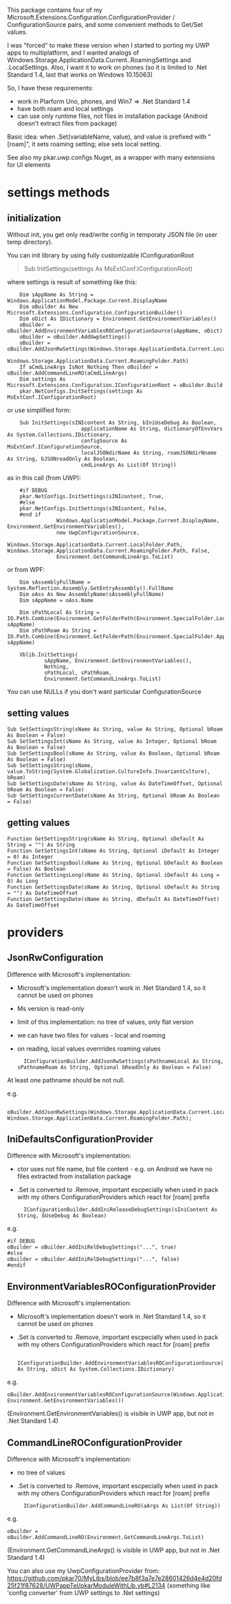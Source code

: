 ﻿
 This package contains four of my Microsoft.Extensions.Configuration.ConfigurationProvider / ConfigurationSource pairs, and some convenient methods to Get/Set values.

 I was "forced" to make these version when I started to porting my UWP apps to multiplatform, and I wanted analogs of Windows.Storage.ApplicationData.Current..RoamingSettings and .LocalSettings. Also, I want it to work on phones (so it is limited to .Net Standard 1.4, last that works on Windows 10.15063)

 So, I have these requirements:
 * work in Plarform Uno, phones, and Win7 => .Net Standard 1.4
 * have both roam and local settings
 * can use only runtime files, not files in installation package (Android doesn't extract files from package)

  Basic idea: when .Set(variableName, value), and value is prefixed with "[roam]", it sets roaming setting; else sets local setting.

  See also my pkar.uwp.configs Nuget, as a wrapper with many extensions for UI elements


# settings methods

## initialization

Without init, you get only read/write config in temporaty JSON file (in user temp directory).

You can init library by using fully customizable IConfigurationRoot

> Sub InitSettings(settings As MsExtConf.IConfigurationRoot)

where settings is result of something like this:

        Dim sAppName As String = Windows.ApplicationModel.Package.Current.DisplayName
        Dim oBuilder As New Microsoft.Extensions.Configuration.ConfigurationBuilder()
        Dim oDict As IDictionary = Environment.GetEnvironmentVariables()
        oBuilder = oBuilder.AddEnvironmentVariablesROConfigurationSource(sAppName, oDict) 
        oBuilder = oBuilder.AddUwpSettings()
        oBuilder = oBuilder.AddJsonRwSettings(Windows.Storage.ApplicationData.Current.LocalFolder.Path,
                        Windows.Storage.ApplicationData.Current.RoamingFolder.Path)
        If aCmdLineArgs IsNot Nothing Then oBuilder = oBuilder.AddCommandLineRO(aCmdLineArgs)
        Dim settings As Microsoft.Extensions.Configuration.IConfigurationRoot = oBuilder.Build
        pkar.NetConfigs.InitSettings(settings As MsExtConf.IConfigurationRoot)

or use simplified form:

        Sub InitSettings(sINIcontent As String, bIniUseDebug As Boolean,
                            applicationName As String, dictionaryOfEnvVars As System.Collections.IDictionary,
                            configSource As MsExtConf.IConfigurationSource,
                            localJSONdirName As String, roamJSONdirNname As String, bJSONreadOnly As Boolean,
                            cmdLineArgs As List(Of String))

as in this call (from UWP):

        #if DEBUG
        pkar.NetConfigs.InitSettings(sINIcontent, True,
        #else
        pkar.NetConfigs.InitSettings(sINIcontent, False,
        #end if
                    Windows.ApplicationModel.Package.Current.DisplayName, Environment.GetEnvironmentVariables(),
                    new UwpConfigurationSource,
                    Windows.Storage.ApplicationData.Current.LocalFolder.Path, Windows.Storage.ApplicationData.Current.RoamingFolder.Path, False,
                    Environment.GetCommandLineArgs.ToList)

or from WPF:

        Dim sAssemblyFullName = System.Reflection.Assembly.GetEntryAssembly().FullName
        Dim oAss As New AssemblyName(sAssemblyFullName)
        Dim sAppName = oAss.Name

        Dim sPathLocal As String = IO.Path.Combine(Environment.GetFolderPath(Environment.SpecialFolder.LocalApplicationData), sAppName)
        Dim sPathRoam As String = IO.Path.Combine(Environment.GetFolderPath(Environment.SpecialFolder.ApplicationData), sAppName)

        Vblib.InitSettings(
                sAppName, Environment.GetEnvironmentVariables(),
                Nothing,
                sPathLocal, sPathRoam,
                Environment.GetCommandLineArgs.ToList)


You can use NULLs if you don't want particular ConfigurationSource


## setting values

    Sub SetSettingsString(sName As String, value As String, Optional bRoam As Boolean = False)
    Sub SetSettingsInt(sName As String, value As Integer, Optional bRoam As Boolean = False)
    Sub SetSettingsBool(sName As String, value As Boolean, Optional bRoam As Boolean = False)
    Sub SetSettingsString(sName, value.ToString(System.Globalization.CultureInfo.InvariantCulture), bRoam)
    Sub SetSettingsDate(sName As String, value As DateTimeOffset, Optional bRoam As Boolean = False)
    Sub SetSettingsCurrentDate(sName As String, Optional bRoam As Boolean = False)

## getting values

    Function GetSettingsString(sName As String, Optional sDefault As String = "") As String
    Function GetSettingsInt(sName As String, Optional iDefault As Integer = 0) As Integer
    Function GetSettingsBool(sName As String, Optional bDefault As Boolean = False) As Boolean
    Function GetSettingsLong(sName As String, Optional iDefault As Long = 0) As Long
    Function GetSettingsDate(sName As String, Optional sDefault As String = "") As DateTimeOffset
    Function GetSettingsDate(sName As String, dDefault As DateTimeOffset) As DateTimeOffset


# providers

## JsonRwConfiguration
Difference with Microsoft's implementation:
* Microsoft's implementation doesn't work in .Net Standard 1.4, so it cannot be used on phones
* Ms version is read-only
* limit of this implementation: no tree of values, only flat version
* we can have two files for values - local and roaming
* on reading, local values overrrides roaming values

        IConfigurationBuilder.AddJsonRwSettings(sPathnameLocal As String, sPathnameRoam As String, Optional bReadOnly As Boolean = False)

At least one pathname should be not null.

e.g.
    
        oBuilder.AddJsonRwSettings(Windows.Storage.ApplicationData.Current.LocalFolder.Path, Windows.Storage.ApplicationData.Current.RoamingFolder.Path);

## IniDefaultsConfigurationProvider
Difference with Microsoft's implementation:
* ctor uses not file name, but file content - e.g. on Android we have no files extracted from installation package
* .Set is converted to .Remove, important escpecially when used in pack with my others ConfigurationProviders which react for [roam] prefix

        IConfigurationBuilder.AddIniReleaseDebugSettings(sIniContent As String, bUseDebug As Boolean)

e.g.

    #if DEBUG
    oBuilder = oBuilder.AddIniRelDebugSettings("...", true)
    #else
    oBuilder = oBuilder.AddIniRelDebugSettings("...", false)
    #endif


## EnvironmentVariablesROConfigurationProvider
Difference with Microsoft's implementation:
* Microsoft's implementation doesn't work in .Net Standard 1.4, so it cannot be used on phones
* .Set is converted to .Remove, important escpecially when used in pack with my others ConfigurationProviders which react for [roam] prefix

        IConfigurationBuilder.AddEnvironmentVariablesROConfigurationSource(sPrefix As String, oDict As System.Collections.IDictionary)

e.g.

    oBuilder.AddEnvironmentVariablesROConfigurationSource(Windows.ApplicationModel.Package.Current.DisplayName, Environment.GetEnvironmentVariables())

(Environment.GetEnvironmentVariables() is visible in UWP app, but not in .Net Standard 1.4)

## CommandLineROConfigurationProvider
Difference with Microsoft's implementation:
* no tree of values
* .Set is converted to .Remove, important escpecially when used in pack with my others ConfigurationProviders which react for [roam] prefix

        IConfigurationBuilder.AddCommandLineRO(aArgs As List(Of String))

e.g.

    oBuilder = oBuilder.AddCommandLineRO(Environment.GetCommandLineArgs.ToList)

(Environment.GetCommandLineArgs() is visible in UWP app, but not in .Net Standard 1.4)


You can also use my UwpConfigurationProvider from:
https://github.com/pkar70/MyLibs/blob/ee7b8f3a7e7e28601426d4e4d20fd25f21f87628/UWPappTel/pkarModuleWithLib.vb#L2134
(something like 'config converter' from UWP settings to .Net settings)